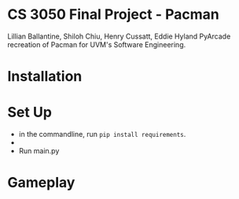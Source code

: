 # CS 3050 Final Project - Pacman
Lillian Ballantine, Shiloh Chiu, Henry Cussatt, Eddie Hyland
PyArcade recreation of Pacman for UVM's Software Engineering.

# Installation

# Set Up
- in the commandline, run `pip install requirements`.
- 
- Run main.py

# Gameplay